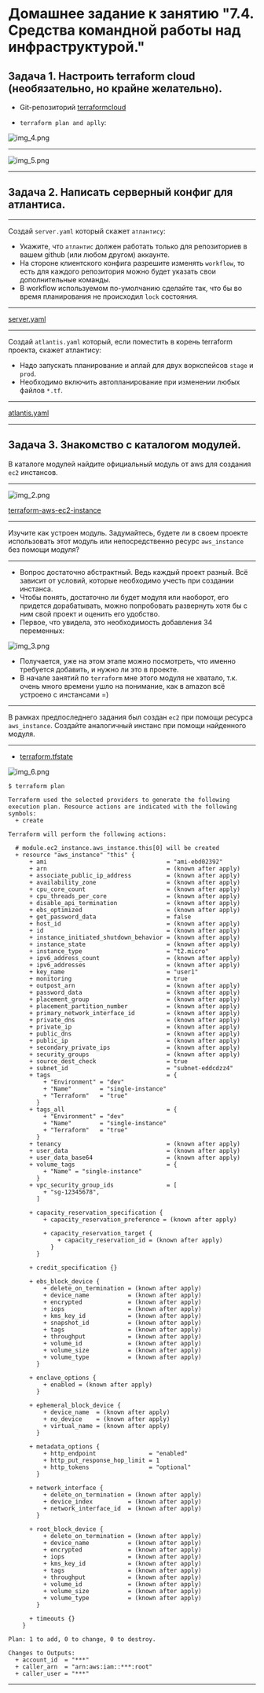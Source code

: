 # Домашнее задание к занятию "7.4. Средства командной работы над инфраструктурой."

## Задача 1. Настроить terraform cloud (необязательно, но крайне желательно).

* Git-репозиторий [terraformcloud](https://github.com/lereklerik/terraformcloud.git)

* `terraform plan and aplly`:
 
![img_4.png](img_4.png)

-------------------------------------------------------
![img_5.png](img_5.png)

-------------------------------------------------------

## Задача 2. Написать серверный конфиг для атлантиса.

-------------------------------------------------------
Создай `server.yaml` который скажет `атлантису`:

* Укажите, что `атлантис` должен работать только для репозиториев в вашем github (или любом другом) аккаунте.
* На стороне клиентского конфига разрешите изменять `workflow`, то есть для каждого репозитория можно будет указать свои дополнительные команды.
* В workflow используемом по-умолчанию сделайте так, что бы во время планирования не происходил `lock` состояния.
-------------------------------------------------------

[server.yaml](server.yaml)

-------------------------------------------------------
Создай `atlantis.yaml` который, если поместить в корень terraform проекта, скажет атлантису:

* Надо запускать планирование и аплай для двух воркспейсов `stage` и `prod`.
* Необходимо включить автопланирование при изменении любых файлов `*.tf`.

-------------------------------------------------------
[atlantis.yaml](atlantis.yaml)

-------------------------------------------------------

## Задача 3. Знакомство с каталогом модулей.

В каталоге модулей найдите официальный модуль от aws для создания `ec2` инстансов.

-------------------------------------------------------
![img_2.png](img_2.png)

[terraform-aws-ec2-instance ](https://github.com/terraform-aws-modules/terraform-aws-ec2-instance)

-------------------------------------------------------

Изучите как устроен модуль. Задумайтесь, будете ли в своем проекте использовать этот модуль или непосредственно ресурс `aws_instance` без помощи модуля?

-------------------------------------------------------
* Вопрос достаточно абстрактный. Ведь каждый проект разный. Всё зависит от условий, которые необходимо учесть при создании инстанса.
* Чтобы понять, достаточно ли будет модуля или наоборот, его придется дорабатывать, можно попробовать развернуть хотя бы с ним свой проект и оценить его удобство.
* Первое, что увидела, это необходимость добавления 34 переменных:

![img_3.png](img_3.png)

* Получается, уже на этом этапе можно посмотреть, что именно требуется добавить, и нужно ли это в проекте.
* В начале занятий по `terraform` мне этого модуля не хватало, т.к. очень много времени ушло на понимание, как в amazon всё устроено с инстансами =)

-------------------------------------------------------
В рамках предпоследнего задания был создан `ec2` при помощи ресурса `aws_instance`. Создайте аналогичный инстанс при помощи найденного модуля.

-------------------------------------------------------
* [terraform.tfstate](terraform.tfstate)

![img_6.png](img_6.png)

```shell
$ terraform plan

Terraform used the selected providers to generate the following execution plan. Resource actions are indicated with the following
symbols:
  + create

Terraform will perform the following actions:

  # module.ec2_instance.aws_instance.this[0] will be created
  + resource "aws_instance" "this" {
      + ami                                  = "ami-ebd02392"
      + arn                                  = (known after apply)
      + associate_public_ip_address          = (known after apply)
      + availability_zone                    = (known after apply)
      + cpu_core_count                       = (known after apply)
      + cpu_threads_per_core                 = (known after apply)
      + disable_api_termination              = (known after apply)
      + ebs_optimized                        = (known after apply)
      + get_password_data                    = false
      + host_id                              = (known after apply)
      + id                                   = (known after apply)
      + instance_initiated_shutdown_behavior = (known after apply)
      + instance_state                       = (known after apply)
      + instance_type                        = "t2.micro"
      + ipv6_address_count                   = (known after apply)
      + ipv6_addresses                       = (known after apply)
      + key_name                             = "user1"
      + monitoring                           = true
      + outpost_arn                          = (known after apply)
      + password_data                        = (known after apply)
      + placement_group                      = (known after apply)
      + placement_partition_number           = (known after apply)
      + primary_network_interface_id         = (known after apply)
      + private_dns                          = (known after apply)
      + private_ip                           = (known after apply)
      + public_dns                           = (known after apply)
      + public_ip                            = (known after apply)
      + secondary_private_ips                = (known after apply)
      + security_groups                      = (known after apply)
      + source_dest_check                    = true
      + subnet_id                            = "subnet-eddcdzz4"
      + tags                                 = {
          + "Environment" = "dev"
          + "Name"        = "single-instance"
          + "Terraform"   = "true"
        }
      + tags_all                             = {
          + "Environment" = "dev"
          + "Name"        = "single-instance"
          + "Terraform"   = "true"
        }
      + tenancy                              = (known after apply)
      + user_data                            = (known after apply)
      + user_data_base64                     = (known after apply)
      + volume_tags                          = {
          + "Name" = "single-instance"
        }
      + vpc_security_group_ids               = [
          + "sg-12345678",
        ]

      + capacity_reservation_specification {
          + capacity_reservation_preference = (known after apply)

          + capacity_reservation_target {
              + capacity_reservation_id = (known after apply)
            }
        }

      + credit_specification {}

      + ebs_block_device {
          + delete_on_termination = (known after apply)
          + device_name           = (known after apply)
          + encrypted             = (known after apply)
          + iops                  = (known after apply)
          + kms_key_id            = (known after apply)
          + snapshot_id           = (known after apply)
          + tags                  = (known after apply)
          + throughput            = (known after apply)
          + volume_id             = (known after apply)
          + volume_size           = (known after apply)
          + volume_type           = (known after apply)
        }

      + enclave_options {
          + enabled = (known after apply)
        }

      + ephemeral_block_device {
          + device_name  = (known after apply)
          + no_device    = (known after apply)
          + virtual_name = (known after apply)
        }

      + metadata_options {
          + http_endpoint               = "enabled"
          + http_put_response_hop_limit = 1
          + http_tokens                 = "optional"
        }

      + network_interface {
          + delete_on_termination = (known after apply)
          + device_index          = (known after apply)
          + network_interface_id  = (known after apply)
        }

      + root_block_device {
          + delete_on_termination = (known after apply)
          + device_name           = (known after apply)
          + encrypted             = (known after apply)
          + iops                  = (known after apply)
          + kms_key_id            = (known after apply)
          + tags                  = (known after apply)
          + throughput            = (known after apply)
          + volume_id             = (known after apply)
          + volume_size           = (known after apply)
          + volume_type           = (known after apply)
        }

      + timeouts {}
    }

Plan: 1 to add, 0 to change, 0 to destroy.

Changes to Outputs:
  + account_id  = "***"
  + caller_arn  = "arn:aws:iam::***:root"
  + caller_user = "***"

```
-------------------------------------------------------
